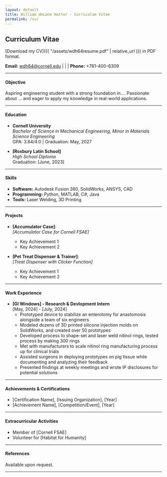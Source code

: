 ```yaml
---
layout: default
title: William deLone Hutter - Curriculum Vitae
permalink: /cv/
---
```

## Curriculum Vitae

[Download my CV]({{ "/assets/wdh64resume.pdf" | relative_url }}) in PDF format.


**Email:** [wdh64@cornell.edu](mailto:wdh64@cornell.edu) | | | **Phone:** +781-400-6309

---

#### Objective
Aspiring engineering student with a strong foundation in.... Passionate about ... and eager to apply my knowledge in real-world applications.

---

#### Education
- **Cornell University**  
  *Bachelor of Science in Mechanical Engineering, Minor in Materials Science Engineering*  
  GPA: 3.84/4.0 | Graduation: May, 2027

- **[Roxbury Latin School]**  
  *High School Diploma*  
  Graduation: [June, 2023]

---

#### Skills
- **Software:** Autodesk Fusion 360, SolidWorks, ANSYS, CAD  
- **Programming:** Python, MATLAB, C#, Java  
- **Tools:** Laser Welding, 3D Printing

---

#### Projects
- **[Accumulator Case]**:  
  *[Accumulator Case for Cornell FSAE]*  
  - Key Achievement 1  
  - Key Achievement 2  

- **[Pet Treat Dispenser & Trainer]**:  
  *[Treat Dispenser with Clicker Function]*  
  - Key Achievement 1  
  - Key Achievement 2  

---

#### Work Experience
- **[GI Windows] - Research & Devlopment Intern**  
  [May, 2024] - [July, 2024]  
  - Prototyped device to stabilize an enterotomy for anastomosis alongside a team of six engineers  
  - Modeled dozens of 3D printed silicone injection molds on SolidWorks, and created over 50 prototypes
  - Developed process to shape-set and laser weld nitinol rings, tested process by making 300 rings
  - Met with manufacturers to scale nitinol ring manufacturing process up for clinical trials
  - Assisted surgeons in deploying prototypes on pig tissue while documenting and analyzing their feedback
  - Presented findings at weekly meetings and wrote IP disclosures for potential solutions

---

#### Achievements & Certifications
- [Certification Name], [Issuing Organization], [Year]  
- [Achievement Name], [Competition/Event], [Year]  

---

#### Extracurricular Activities
- Member of [Cornell FSAE]  
- Volunteer for [Habitat for Humanity]  

---

#### References
Available upon request.

---
